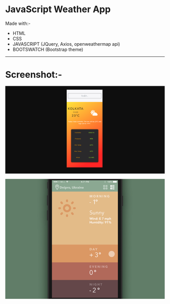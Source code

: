 # JavaScript Weather App

Made with:-

-   HTML
-   CSS
-   JAVASCRIPT (JQuery, Axios, openweathermap api)
-   BOOTSWATCH (Bootstrap theme)

---

# Screenshot:-

![](Screenshots/image.png)

![](Screenshots/demo.gif)
